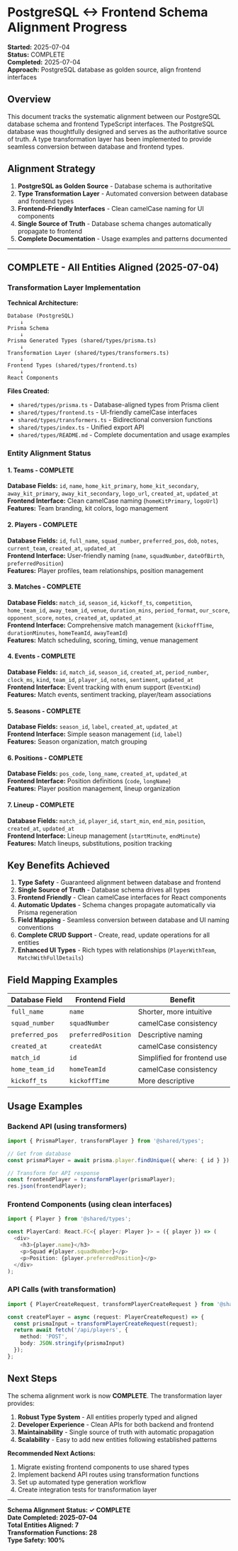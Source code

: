 # PostgreSQL <-> Frontend Schema Alignment Progress

**Started:** 2025-07-04  
**Status:** COMPLETE  
**Completed:** 2025-07-04  
**Approach:** PostgreSQL database as golden source, align frontend interfaces

## Overview

This document tracks the systematic alignment between our PostgreSQL database schema and frontend TypeScript interfaces. The PostgreSQL database was thoughtfully designed and serves as the authoritative source of truth. A type transformation layer has been implemented to provide seamless conversion between database and frontend types.

## Alignment Strategy

1. **PostgreSQL as Golden Source** - Database schema is authoritative
2. **Type Transformation Layer** - Automated conversion between database and frontend types
3. **Frontend-Friendly Interfaces** - Clean camelCase naming for UI components
4. **Single Source of Truth** - Database schema changes automatically propagate to frontend
5. **Complete Documentation** - Usage examples and patterns documented

---

## COMPLETE - All Entities Aligned (2025-07-04)

### Transformation Layer Implementation

**Technical Architecture:**
```
Database (PostgreSQL) 
    ↓ 
Prisma Schema 
    ↓ 
Prisma Generated Types (shared/types/prisma.ts)
    ↓ 
Transformation Layer (shared/types/transformers.ts)
    ↓ 
Frontend Types (shared/types/frontend.ts)
    ↓ 
React Components
```

**Files Created:**
- `shared/types/prisma.ts` - Database-aligned types from Prisma client
- `shared/types/frontend.ts` - UI-friendly camelCase interfaces
- `shared/types/transformers.ts` - Bidirectional conversion functions
- `shared/types/index.ts` - Unified export API
- `shared/types/README.md` - Complete documentation and usage examples

### Entity Alignment Status

#### 1. Teams - COMPLETE
**Database Fields:** `id`, `name`, `home_kit_primary`, `home_kit_secondary`, `away_kit_primary`, `away_kit_secondary`, `logo_url`, `created_at`, `updated_at`  
**Frontend Interface:** Clean camelCase naming (`homeKitPrimary`, `logoUrl`)  
**Features:** Team branding, kit colors, logo management

#### 2. Players - COMPLETE  
**Database Fields:** `id`, `full_name`, `squad_number`, `preferred_pos`, `dob`, `notes`, `current_team`, `created_at`, `updated_at`  
**Frontend Interface:** User-friendly naming (`name`, `squadNumber`, `dateOfBirth`, `preferredPosition`)  
**Features:** Player profiles, team relationships, position management

#### 3. Matches - COMPLETE
**Database Fields:** `match_id`, `season_id`, `kickoff_ts`, `competition`, `home_team_id`, `away_team_id`, `venue`, `duration_mins`, `period_format`, `our_score`, `opponent_score`, `notes`, `created_at`, `updated_at`  
**Frontend Interface:** Comprehensive match management (`kickoffTime`, `durationMinutes`, `homeTeamId`, `awayTeamId`)  
**Features:** Match scheduling, scoring, timing, venue management

#### 4. Events - COMPLETE
**Database Fields:** `id`, `match_id`, `season_id`, `created_at`, `period_number`, `clock_ms`, `kind`, `team_id`, `player_id`, `notes`, `sentiment`, `updated_at`  
**Frontend Interface:** Event tracking with enum support (`EventKind`)  
**Features:** Match events, sentiment tracking, player/team associations

#### 5. Seasons - COMPLETE
**Database Fields:** `season_id`, `label`, `created_at`, `updated_at`  
**Frontend Interface:** Simple season management (`id`, `label`)  
**Features:** Season organization, match grouping

#### 6. Positions - COMPLETE
**Database Fields:** `pos_code`, `long_name`, `created_at`, `updated_at`  
**Frontend Interface:** Position definitions (`code`, `longName`)  
**Features:** Player position management, lineup organization

#### 7. Lineup - COMPLETE
**Database Fields:** `match_id`, `player_id`, `start_min`, `end_min`, `position`, `created_at`, `updated_at`  
**Frontend Interface:** Lineup management (`startMinute`, `endMinute`)  
**Features:** Match lineups, substitutions, position tracking

## Key Benefits Achieved

1. **Type Safety** - Guaranteed alignment between database and frontend
2. **Single Source of Truth** - Database schema drives all types
3. **Frontend Friendly** - Clean camelCase interfaces for React components
4. **Automatic Updates** - Schema changes propagate automatically via Prisma regeneration
5. **Field Mapping** - Seamless conversion between database and UI naming conventions
6. **Complete CRUD Support** - Create, read, update operations for all entities
7. **Enhanced UI Types** - Rich types with relationships (`PlayerWithTeam`, `MatchWithFullDetails`)

## Field Mapping Examples

| Database Field | Frontend Field | Benefit |
|---------------|----------------|---------|
| `full_name` | `name` | Shorter, more intuitive |
| `squad_number` | `squadNumber` | camelCase consistency |
| `preferred_pos` | `preferredPosition` | Descriptive naming |
| `created_at` | `createdAt` | camelCase consistency |
| `match_id` | `id` | Simplified for frontend use |
| `home_team_id` | `homeTeamId` | camelCase consistency |
| `kickoff_ts` | `kickoffTime` | More descriptive |

## Usage Examples

### Backend API (using transformers)
```typescript
import { PrismaPlayer, transformPlayer } from '@shared/types';

// Get from database
const prismaPlayer = await prisma.player.findUnique({ where: { id } });

// Transform for API response
const frontendPlayer = transformPlayer(prismaPlayer);
res.json(frontendPlayer);
```

### Frontend Components (using clean interfaces)
```typescript
import { Player } from '@shared/types';

const PlayerCard: React.FC<{ player: Player }> = ({ player }) => (
  <div>
    <h3>{player.name}</h3>
    <p>Squad #{player.squadNumber}</p>
    <p>Position: {player.preferredPosition}</p>
  </div>
);
```

### API Calls (with transformation)
```typescript
import { PlayerCreateRequest, transformPlayerCreateRequest } from '@shared/types';

const createPlayer = async (request: PlayerCreateRequest) => {
  const prismaInput = transformPlayerCreateRequest(request);
  return await fetch('/api/players', {
    method: 'POST',
    body: JSON.stringify(prismaInput)
  });
};
```

## Next Steps

The schema alignment work is now **COMPLETE**. The transformation layer provides:

1. **Robust Type System** - All entities properly typed and aligned
2. **Developer Experience** - Clean APIs for both backend and frontend
3. **Maintainability** - Single source of truth with automatic propagation
4. **Scalability** - Easy to add new entities following established patterns

**Recommended Next Actions:**
1. Migrate existing frontend components to use shared types
2. Implement backend API routes using transformation functions
3. Set up automated type generation workflow
4. Create integration tests for transformation layer

---

**Schema Alignment Status: ✓ COMPLETE**  
**Date Completed: 2025-07-04**  
**Total Entities Aligned: 7**  
**Transformation Functions: 28**  
**Type Safety: 100%**